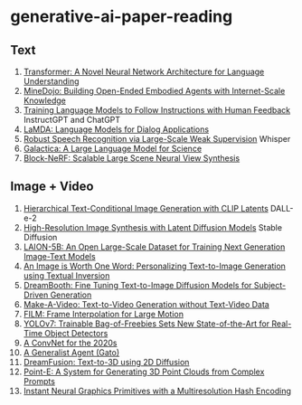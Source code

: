 # generative-ai-paper-reading


## Text


1. [Transformer: A Novel Neural Network Architecture for Language Understanding](https://ai.googleblog.com/2017/08/transformer-novel-neural-network.html)
2. [MineDojo: Building Open-Ended Embodied Agents with Internet-Scale Knowledge](https://arxiv.org/abs/2206.08853)
3. [Training Language Models to Follow Instructions with Human Feedback](https://arxiv.org/abs/2203.02155) InstructGPT and ChatGPT
4. [LaMDA: Language Models for Dialog Applications](https://arxiv.org/abs/2201.08239)
5. [Robust Speech Recognition via Large-Scale Weak Supervision](https://arxiv.org/abs/2212.04356) Whisper
6. [Galactica: A Large Language Model for Science](https://arxiv.org/abs/2211.09085)
7. [Block-NeRF: Scalable Large Scene Neural View Synthesis](https://arxiv.org/abs/2202.05263)


## Image + Video


1. [Hierarchical Text-Conditional Image Generation with CLIP Latents](https://arxiv.org/abs/2204.06125) DALL-e-2
2. [High-Resolution Image Synthesis with Latent Diffusion Models](https://arxiv.org/abs/2112.10752) Stable Diffusion
3. [LAION-5B: An Open Large-Scale Dataset for Training Next Generation Image-Text Models](https://arxiv.org/abs/2210.08402)
4. [An Image is Worth One Word: Personalizing Text-to-Image Generation using Textual Inversion](https://arxiv.org/abs/2208.01618)
5. [DreamBooth: Fine Tuning Text-to-Image Diffusion Models for Subject-Driven Generation](https://arxiv.org/abs/2208.12242)
6. [Make-A-Video: Text-to-Video Generation without Text-Video Data](https://arxiv.org/abs/2209.14792)
7. [FILM: Frame Interpolation for Large Motion](https://arxiv.org/abs/2202.04901)
8. [YOLOv7: Trainable Bag-of-Freebies Sets New State-of-the-Art for Real-Time Object Detectors](https://arxiv.org/abs/2207.02696)
9. [A ConvNet for the 2020s](https://arxiv.org/abs/2201.03545)
10. [A Generalist Agent (Gato)](https://arxiv.org/abs/2205.06175)
11. [DreamFusion: Text-to-3D using 2D Diffusion](https://arxiv.org/abs/2209.14988)
12. [Point-E: A System for Generating 3D Point Clouds from Complex Prompts](https://arxiv.org/abs/2212.08751)
13. [Instant Neural Graphics Primitives with a Multiresolution Hash Encoding](https://arxiv.org/abs/2201.05989)
